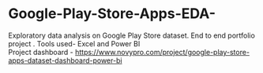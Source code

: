 # Google-Play-Store-Apps-EDA-
Exploratory data analysis on Google Play Store dataset.
End to end portfolio project .
Tools used- Excel and Power BI            
Project dashboard - https://www.novypro.com/project/google-play-store-apps-dataset-dashboard-power-bi
